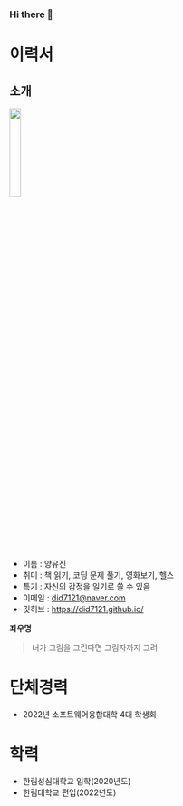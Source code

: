 ### Hi there 👋

<!--
**did7121/did7121** is a ✨ _special_ ✨ repository because its `README.md` (this file) appears on your GitHub profile.

Here are some ideas to get you started:

- 🔭 I’m currently working on ...
- 🌱 I’m currently learning ...
- 👯 I’m looking to collaborate on ...
- 🤔 I’m looking for help with ...
- 💬 Ask me about ...
- 📫 How to reach me: ...
- 😄 Pronouns: ...
- ⚡ Fun fact: ...
-->

# 이력서
## 소개

<img width="20%" src= https://user-images.githubusercontent.com/85928740/198172714-e2cf5860-7809-4fea-9782-5a5138c04865.jpg>

- 이름 : 양유진
- 취미 : 책 읽기, 코딩 문제 풀기, 영화보기, 헬스
- 특기 : 자신의 감정을 일기로 쓸 수 있음
- 이메일 : did7121@naver.com
- 깃허브 : https://did7121.github.io/

**좌우명**
> 너가 그림을 그린다면 그림자까지 그려 

# 단체경력
- 2022년 소프트웨어융합대학 4대 학생회

# 학력
- 한림성심대학교 입학(2020년도)
- 한림대학교 편입(2022년도)

